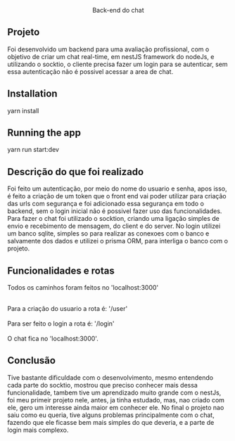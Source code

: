 

  <p align="center">Back-end do chat


## Projeto

Foi desenvolvido um backend para uma avaliação profissional, com o objetivo de criar um chat real-time, em nestJS framework do nodeJs, e utilizando o socktio, o cliente precisa fazer um login para se autenticar, sem essa autenticação não é possivel acessar a area de chat.

## Installation


yarn install


## Running the app


yarn run start:dev


## Descrição do que foi realizado

Foi feito um autenticação, por meio do nome do usuario e senha, apos isso, é feito a criação de um token que o front end vai poder utilizar para criação das urls com segurança e foi adicionado essa segurança em todo o backend, sem o login inicial não é possivel fazer uso das funcionalidades. Para fazer o chat foi utilizado o socktion, criando uma ligação simples de envio e recebimento de mensagem, do client e do server. No login utilizei um banco sqlite, simples so para realizar as conexoes com o banco e salvamente dos dados e utilizei o prisma ORM, para interliga o banco com o projeto.
  

 ## Funcionalidades e rotas
  
  Todos os caminhos foram feitos no 'localhost:3000'
  
 <br> Para a criação do usuario a rota é: '/user' </br>
 <br>  Para ser feito o login a rota é: '/login' </br>
  <br> O chat fica no 'localhost:3000'.</br>
  
  ## Conclusão
  
  Tive bastante dificuldade com o desenvolvimento, mesmo entendendo cada parte do socktio, mostrou que preciso conhecer mais dessa funcionalidade, tambem tive um aprendizado muito grande com o nestJs, foi meu primeir projeto nele, antes, ja tinha estudado, mas, nao criado com ele, gero um interesse ainda maior em conhecer ele. 
  No final o projeto nao saiu como eu queria, tive alguns problemas principalmente com o chat, fazendo que ele ficasse bem mais simples do que deveria, e a parte de login mais complexo.
  
  
 
